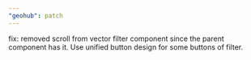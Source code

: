 ```yaml
---
"geohub": patch
---
```


fix: removed scroll from vector filter component since the parent component has it. Use unified button design for some buttons of filter.
